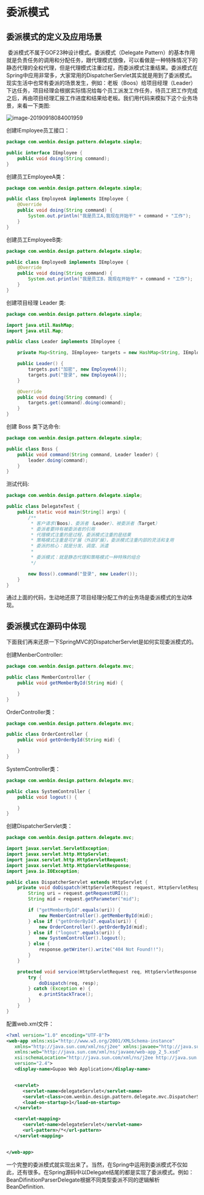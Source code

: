 # 委派模式

## 委派模式的定义及应用场景

​	委派模式不属于GOF23种设计模式。委派模式（Delegate Pattern）的基本作用就是负责任务的调用和分配任务，跟代理模式很像，可以看做是一种特殊情况下的静态代理的全权代理，但是代理模式注重过程，而委派模式注重结果。委派模式在Spring中应用非常多，大家常用的DispatcherServlet其实就是用到了委派模式。现实生活中也常有委派的场景发生，例如：老板（Boos）给项目经理（Leader）下达任务，项目经理会根据实际情况给每个员工派发工作任务，待员工把工作完成之后，再由项目经理汇报工作进度和结果给老板。我们用代码来模拟下这个业务场景，来看一下类图:

![image-20190918084001959](/Users/dongwenbin/github/doc/设计模式/assets/image-20190918084001959.png)

创建IEmployee员工接口：

```java
package com.wenbin.design.pattern.delegate.simple;

public interface IEmployee {
    public void doing(String command);
}
```

创建员工EmployeeA类：

```java
package com.wenbin.design.pattern.delegate.simple;

public class EmployeeA implements IEmployee {
    @Override
    public void doing(String command) {
        System.out.println("我是员工A,我现在开始干" + command + "工作");
    }
}
```

创建员工EmployeeB类:

```java
package com.wenbin.design.pattern.delegate.simple;

public class EmployeeB implements IEmployee {
    @Override
    public void doing(String command) {
        System.out.println("我是员工B，我现在开始干" + command + "工作");
    }
}
```

创建项目经理 Leader 类:

```java
package com.wenbin.design.pattern.delegate.simple;

import java.util.HashMap;
import java.util.Map;

public class Leader implements IEmployee {

    private Map<String, IEmployee> targets = new HashMap<String, IEmployee>();

    public Leader() {
        targets.put("加密", new EmployeeA());
        targets.put("登录", new EmployeeA());
    }

    @Override
    public void doing(String command) {
        targets.get(command).doing(command);
    }
}
```

创建 Boss 类下达命令:

```java
package com.wenbin.design.pattern.delegate.simple;

public class Boss {
    public void command(String command, Leader leader) {
        leader.doing(command);
    }
}
```

测试代码:

```java
package com.wenbin.design.pattern.delegate.simple;

public class DelegateTest {
    public static void main(String[] args) {
        /**
         * 客户请求(Boos)、委派者（Leader）、被委派者（Target）
         * 委派者要持有被委派者的引用
         * 代理模式注重的是过程，委派模式注重的是结果
         * 策略模式注重是可扩展（外部扩展），委派模式注重内部的灵活和复用
         * 委派的核心：就是分发、调度、派遣
         *
         * 委派模式：就是静态代理和策略模式一种特殊的组合
         */

        new Boss().command("登录", new Leader());
    }
}
```

通过上面的代码，生动地还原了项目经理分配工作的业务场是委派模式的生动体现。

## 委派模式在源码中体现

​	下面我们再来还原一下SpringMVC的DispatcherServlet是如何实现委派模式的。

创建MenberController:

```java
package com.wenbin.design.pattern.delegate.mvc;

public class MemberController {
    public void getMemberById(String mid) {

    }
}
```

OrderController类：

```java
package com.wenbin.design.pattern.delegate.mvc;

public class OrderController {
    public void getOrderById(String mid) {

    }
}
```

SystemController类：

```java
package com.wenbin.design.pattern.delegate.mvc;

public class SystemController {
    public void logout() {

    }
}
```

创建DispatcherServlet类：

```java
package com.wenbin.design.pattern.delegate.mvc;

import javax.servlet.ServletException;
import javax.servlet.http.HttpServlet;
import javax.servlet.http.HttpServletRequest;
import javax.servlet.http.HttpServletResponse;
import java.io.IOException;

public class DispatcherServlet extends HttpServlet {
    private void doDispatch(HttpServletRequest request, HttpServletResponse response) throws Exception {
        String uri = request.getRequestURI();
        String mid = request.getParameter("mid");

        if ("getMemberById".equals(uri)) {
            new MemberController().getMemberById(mid);
        } else if ("getOrderById".equals(uri)) {
            new OrderController().getOrderById(mid);
        } else if ("logout".equals(uri)) {
            new SystemController().logout();
        } else {
            response.getWriter().write("404 Not Found!!");
        }
    }

    protected void service(HttpServletRequest req, HttpServletResponse resp) throws ServletException, IOException {
        try {
            doDispatch(req, resp);
        } catch (Exception e) {
            e.printStackTrace();
        }
    }
}
```

配置web.xml文件：

```xml
<?xml version="1.0" encoding="UTF-8"?>
<web-app xmlns:xsi="http://www.w3.org/2001/XMLSchema-instance"
   xmlns="http://java.sun.com/xml/ns/j2ee" xmlns:javaee="http://java.sun.com/xml/ns/javaee"
   xmlns:web="http://java.sun.com/xml/ns/javaee/web-app_2_5.xsd"
   xsi:schemaLocation="http://java.sun.com/xml/ns/j2ee http://java.sun.com/xml/ns/j2ee/web-app_2_4.xsd"
   version="2.4">
   <display-name>Gupao Web Application</display-name>


   <servlet>
      <servlet-name>delegateServlet</servlet-name>
      <servlet-class>com.wenbin.design.pattern.delegate.mvc.DispatcherServlet</servlet-class>
      <load-on-startup>1</load-on-startup>
   </servlet>

   <servlet-mapping>
      <servlet-name>delegateServlet</servlet-name>
      <url-pattern>/*</url-pattern>
   </servlet-mapping>


</web-app>
```

一个完整的委派模式就实现出来了。当然，在Spring中运用到委派模式不仅如此，还有很多。在Spring源码中以Delegate结尾的都是实现了委派模式。例如：BeanDifinitionParserDelegate根据不同类型委派不同的逻辑解析BeanDefinition.

